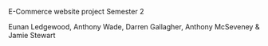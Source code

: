 E-Commerce website project
Semester 2

Eunan Ledgewood, Anthony Wade, Darren Gallagher, Anthony McSeveney & Jamie Stewart
